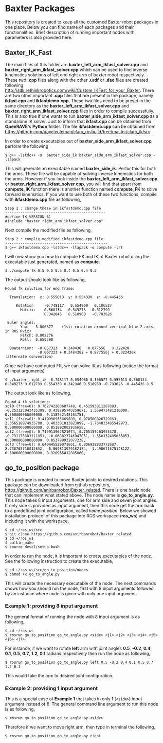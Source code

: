 # Baxter Packages
This repository is created to keep all the customed Baxter robot packages in one place. Below you can find name of each packages and their functionalities. Brief description of running important nodes with parameters is also provided here.

## Baxter_IK_Fast
The main files of this folder are **baxter_left_arm_ikfast_solver.cpp** and **baxter_right_arm_ikfast_solver.cpp** which can be used to find inverse kinematics solutions of left and right arm of baxter robot respectively. These two **.cpp** files along with the other **.urdf** or **.dae** files are created following http://sdk.rethinkrobotics.com/wiki/Custom_IKFast_for_your_Baxter. There are two other important **.cpp** files that are present in the package, namely **ikfast.cpp** and **ikfastdemo.cpp**. These two files need  to be preset in the same directory as the **baxter_left_arm_ikfast_solver.cpp** and **baxter_right_arm_ikfast_solver.cpp** files in order to compile successfully. This is also true if one wants to run **baxter_side_arm_ikfast_solver.cpp** as a standalone IK solver. Just to inform that **ikfast.cpp** can be obtained from **OpenRAVE**'s **Python** folder. The file **ikfastdemo.cpp** can be obtained from https://github.com/davetcoleman/clam_rosbuild/tree/master/clam_ik/src . <br>

In order to create executables out of **baxter_side_arm_ikfast_solver.cpp** perform the following

```
$ g++ -lstdc++ -o  baxter_side_ik baxter_side_arm_ikfast_solver.cpp -llapack
```

This will generate an executable named **baxter_side_ik**. Perfor this for both the arms. These file will be capable of solving inverse kinematics for both the arms. However if you look inside the **baxter_left_arm_ikfast_solver.cpp** or **baxter_right_arm_ikfast_solver.cpp**, you will find that apart from **compute\_IK** function there is another function named **compute\_FK** to solve forward kinematics. If you want to use both of these two functions, compile with **ikfastdemo.cpp** file as following,

```
Step 1 : change these in ikfastdemo.cpp file
----------------------------------------------
#define IK_VERSION 61
#include "baxter_right_arm_ikfast_solver.cpp"
```
Next compile the modified file as following,
```
Step 2 : complie modified ikfastdemo.cpp file
-----------------------------------------------
$ g++ ikfastdemo.cpp -lstdc++ -llapack -o compute -lrt
```
I will now show you how to compute FK and IK of Baxter robot using the executable just generated, named as **compute**.

```
$ ./compute fk 0.5 0.5 0.5 0.4 0.5 0.4 0.5
```
The output should look like as following,
```
Found fk solution for end frame: 

  Translation:  x: 0.555013  y: 0.554330  z: -0.445436   

     Rotation     -0.748117   0.654960   0.106527   
       Matrix:    0.568134   0.549273   0.612799   
                  0.342846   0.518968   -0.783026   

 Euler angles: 
       Yaw:   3.006377    (1st: rotation around vertical blue Z-axis in ROS Rviz) 
       Pitch: 0.802276   
       Roll:  0.659598   

  Quaternion:  -0.067323   0.348438   0.877556   0.322420   
               -0.067323 + 0.348438i + 0.877556j + 0.322420k   (alternate convention) 
```
Once we have computed FK, we can solve IK as following (notice the format of input arguments)
```
$ ./baxter_right_ik -0.748117 0.654960 0.106527 0.555013 0.568134 0.549273 0.612799 0.554330 0.342846 0.518968 -0.783026 -0.445436 0.5
```
The output look like as following,
```
Found 4 ik solutions:
sol0 (free=0): 0.762742200687748, 0.451593811207083, -0.253123043435309, 0.439295740259671, 1.559473481216000, 0.500000000000000, 0.318232148163751, 
sol1 (free=0): 0.419990955669609, 0.978580826729063, 2.356518974935708, 0.403301013823099, -1.764833405542973, 0.500000000000000, 0.851892002936658, 
sol2 (free=0): 0.719913962821074, 0.705155263955378, -0.731173383111051, -0.068823746047051, 1.550132405035053, 0.500000000000000, 0.853799932077238, 
sol3 (free=0): 0.640445529071661, 0.806938933772987, 2.730762710012652, -0.069813979182184, -1.498671675148122, 0.500000000000000, 0.320965412805060, 
```


## go_to_position package

This package is created to move Baxter joints to desired rotations. This package can be downloaded from github repository, https://github.com/anirbanrobot/Baxter_related. There is one basic node that can implement what stated above. The node name is **go_to_angle.py**. This node takes 8 input arguments, one for arm side and seven joint angles. If only side is provided as input argument, then this node get the arm back to a predefined joint configuration, called *home position*. Below we showed installation protocol of this package into ROS workspace (**ros_ws**) and including it with the workspace.

```
$ cd ~/ros_ws/src
$ git clone https://github.com/anirbanrobot/Baxter_related
$ cd ~/ros_ws
$ catkin_make
$ source devel/setup.bash
```
In order to run the node, it is important to create executables of the node. See the following instruction to create the executable,

```
$ cd ~/ros_ws/src/go_to_position/nodes
$ chmod +x go_to_angle.py
```

This will create the necessary executable of the node. The next commands shows how you should run the node, first with 8 input arguments followed by an instance where node is given with only one input argument.

### Example 1:  providing 8 input argument
The general format of running the node with 8 input argument is as following,

```
$ cd ~/ros_ws
$ rosrun go_to_position go_to_angle.py <side> <j1> <j2> <j3> <j4> <j5> <j6> <j7>
```
For instance, if we want to rotate **left** arm with joint angles **0.5**, **-0.2**, **0.4**, **0.1**, **0.5**, **0.7**, **1.2**, **0.1** radians respectively then run the node as following,

```
$ rosrun go_to_position go_to_angle.py left 0.5 -0.2 0.4 0.1 0.5 0.7 1.2 0.1
```
This would take the arm to desired joint configuration.

### Example 2: providing 1 input argument
This is a special case of **Example 1** that takes in only 1 (`<side>`) input argument instead of 8. The general command line argument to run this node is as following,

```
$ rosrun go_to_position go_to_angle.py <side>
```
Therefore if we want to move right arm, then type in terminal the following,

```
$ rosrun go_to_position go_to_angle.py right
```
